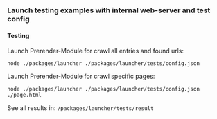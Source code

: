 ### Launch testing examples with internal web-server and test config

#### Testing

Launch Prerender-Module for crawl all entries and found urls:
```
node ./packages/launcher ./packages/launcher/tests/config.json
```

Launch Prerender-Module for crawl specific pages:
```
node ./packages/launcher ./packages/launcher/tests/config.json ./page.html
```

See all results in: `/packages/launcher/tests/result`

